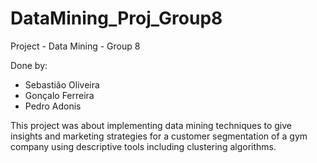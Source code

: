 # DataMining_Proj_Group8
Project - Data Mining - Group 8

Done by: 
* Sebastião Oliveira 
* Gonçalo Ferreira
* Pedro Adonis

This project was about implementing data mining techniques to give insights and marketing strategies for a customer segmentation of a gym company using descriptive tools including clustering algorithms.
